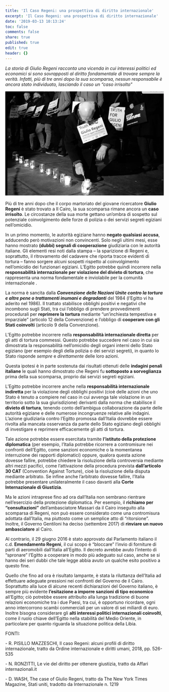 ```yaml
---
title: 'Il Caso Regeni: una prospettiva di diritto internazionale'
excerpt: 'Il Caso Regeni: una prospettiva di diritto internazionale'
date: '2019-03-13 10:13:24'
toc: false
comments: false
share: true
published: true
edit: true
header: {}
---
```

_La storia di Giulio Regeni racconta una vicenda in cui interessi politici ed economici si sono sovrapposti al diritto fondamentale di trovare sempre la verità. Infatti, più di tre anni dopo la sua scomparsa, nessun responsabile è ancora stato individuato, lasciando il caso un “caso irrisolto”_

![](/assets/images/schermata-2019-03-21-alle-13.49.41.png)

Più di tre anni dopo che il corpo martoriato del giovane ricercatore **Giulio Regeni** è stato trovato a Il Cairo, la sua scomparsa rimane ancora un **caso irrisolto**. Le circostanze della sua morte gettano un’ombra di sospetto sul potenziale coinvolgimento delle forze di polizia o dei servizi segreti egiziani nell’omicidio. 

In un primo momento, le autorità egiziane hanno **negato qualsiasi accusa**, adducendo però motivazioni non convincenti. Solo negli ultimi mesi, esse hanno mostrato **(dubbi) segnali di cooperazione** giudiziaria con le autorità italiane. Gli elementi resi noti dalla stampa – la sparizione di Regeni e, soprattutto, il ritrovamento del cadavere che riporta tracce evidenti di tortura – fanno sorgere alcuni sospetti rispetto al coinvolgimento nell’omicidio dei funzionari egiziani. L’Egitto potrebbe quindi incorrere nella **responsabilità internazionale per violazione del divieto di tortura**, che rappresenta una norma  fondamentale e inviolabile per la comunità internazionale .


La norma è sancita dalla **_Convenzione delle Nazioni Unite contro la tortura e altre pene o trattamenti inumani e degradanti_** del 1984 (l’Egitto vi ha aderito nel 1986).  Il trattato stabilisce obblighi positivi e negativi che incombono sugli Stati, tra cui l’obbligo di prendere provvedimenti procedurali per **reprimere la tortura** mediante “un’inchiesta tempestiva e imparziale” (articolo 12 della Convenzione) e l’obbligo di **cooperare con gli Stati coinvolti** (articolo 9 della Convenzione).

L’Egitto potrebbe incorrere nella **responsabilità internazionale diretta** per gli atti di tortura commessi. Questo potrebbe succedere nel caso in cui sia dimostrata la responsabilità nell’omicidio degli organi interni dello Stato egiziano (per esempio degli della polizia o dei servizi segreti), in quanto lo Stato risponde _sempre_ e _direttamente_ delle loro azioni.

Questa ipotesi è in parte sostenuta dai risultati ottenuti delle **indagini penali italiane** le quali hanno dimostrato che Regeni fu **sottoposto a sorveglianza** prima della sua scomparsa, proprio dai servizi segreti egiziani. 


L’Egitto potrebbe incorrere anche nella **responsabilità internazionale indiretta** per la violazione degli obblighi positivi  (cioè delle azioni che uno Stato è tenuto a compiere nel caso in cui avvenga tale violazione in un territorio sotto la sua giurisdizione) derivanti dalla norma che stabilisce il **divieto di tortura**, tenendo conto dell’ambigua collaborazione da parte delle autorità egiziane e delle numerose incongruenze relative alle indagini. L’azione giudiziaria contro l’Egitto promossa dall’Italia dovrebbe essere rivolta alla mancata osservanza da parte dello Stato egiziano degli obblighi di investigare e reprimere efficacemente gli atti di tortura. 

Tale azione potrebbe essere esercitata tramite **l’istituto della protezione diplomatica** (per esempio, l’Italia potrebbe ricorrere a contromisure nei confronti dell’Egitto, come sanzioni economiche o la momentanea interruzione dei rapporti diplomatici) oppure, qualora questa azione dovesse fallire, potrebbe chiedere la risoluzione della controversia mediante altri mezzi pacifici, come l’attivazione della procedura prevista **dall’articolo 30 CAT** (Convention Against Torture), cioè la risoluzione della disputa mediante arbitrato. Se infine anche l’arbitrato dovesse fallire, l’Italia potrebbe presentare unilateralmente il caso davanti alla **Corte Internazionale di Giustizia**. 


Ma le azioni intraprese fino ad ora dall’Italia non sembrano rientrare nell’esercizio della protezione diplomatica. Per esempio, il **richiamo per “consultazioni”** dell’ambasciatore Massari da il Cairo inseguito alla scomparsa di Regeni, non può essere considerato come una contromisura adottata dall’Italia, ma piuttosto come un semplice atto di “ritorsione”. Inoltre, il Governo Gentiloni ha deciso (settembre 2017) di **rinviare un nuovo ambasciatore** al Cairo. 

Al contrario, il 29 giugno 2016 è stato approvato dal Parlamento italiano il c.d. **Emendamento Regeni**, il cui scopo è “bloccare” l’invio di forniture di parti di aeromobili dall’Italia all’Egitto.  Il decreto avrebbe avuto l’intento di “spronare” l’Egitto a cooperare in modo più adeguato sul caso, anche se si hanno dei seri dubbi che tale legge abbia avuto un qualche esito positivo a questo fine.


Quello che fino ad ora è risultato lampante, è stata la riluttanza dell’Italia ad effettuare adeguate pressioni nei confronti del Governo de il Cairo. Soprattutto alla luce di alcune recenti dichiarazioni del Governo italiano, è sempre più evidente **l’esitazione a imporre sanzioni di tipo economico** all’Egitto; ciò potrebbe essere attribuito alla lunga tradizione di buone relazioni economiche tra i due Paesi, tra cui, è opportuno ricordare, ogni anno intercorrono scambi commerciali per un valore di sei miliardi di euro. Inoltre bisogna considerare gli **alti interessi politici internazionali coinvolti**, come il ruolo chiave dell’Egitto nella stabilità del Medio Oriente, in particolare per quanto riguarda la situazione politica della Libia. 



FONTI:

\-	R. PISILLO MAZZESCHI, Il caso Regeni: alcuni profili di diritto internazionale, tratto da Ordine internazionale e diritti umani, 2018, pp. 526-535

\-	 N. RONZITTI, Le vie del diritto per ottenere giustizia, tratto da Affari internazionali.it

\-	D. WASH, The case of Giulio Regeni, tratto da The New York Times Magazine, Stati uniti, tradotto da  Internazionale n. 1219
